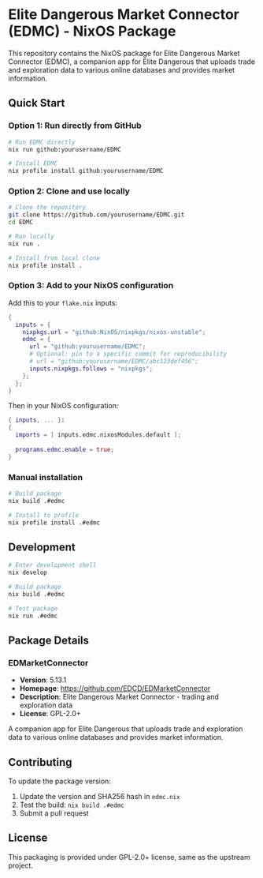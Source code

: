 # Elite Dangerous Market Connector (EDMC) - NixOS Package

This repository contains the NixOS package for Elite Dangerous Market Connector (EDMC), a companion app for Elite Dangerous that uploads trade and exploration data to various online databases and provides market information.

## Quick Start

### Option 1: Run directly from GitHub
```bash
# Run EDMC directly
nix run github:yourusername/EDMC

# Install EDMC
nix profile install github:yourusername/EDMC
```

### Option 2: Clone and use locally
```bash
# Clone the repository
git clone https://github.com/yourusername/EDMC.git
cd EDMC

# Run locally
nix run .

# Install from local clone
nix profile install .
```

### Option 3: Add to your NixOS configuration

Add this to your `flake.nix` inputs:
```nix
{
  inputs = {
    nixpkgs.url = "github:NixOS/nixpkgs/nixos-unstable";
    edmc = {
      url = "github:yourusername/EDMC";
      # Optional: pin to a specific commit for reproducibility
      # url = "github:yourusername/EDMC/abc123def456";
      inputs.nixpkgs.follows = "nixpkgs";
    };
  };
}
```

Then in your NixOS configuration:
```nix
{ inputs, ... }:
{
  imports = [ inputs.edmc.nixosModules.default ];
  
  programs.edmc.enable = true;
}
```

### Manual installation

```bash
# Build package
nix build .#edmc

# Install to profile
nix profile install .#edmc
```

## Development

```bash
# Enter development shell
nix develop

# Build package
nix build .#edmc

# Test package
nix run .#edmc
```

## Package Details

### EDMarketConnector
- **Version**: 5.13.1
- **Homepage**: https://github.com/EDCD/EDMarketConnector
- **Description**: Elite Dangerous Market Connector - trading and exploration data
- **License**: GPL-2.0+

A companion app for Elite Dangerous that uploads trade and exploration data to various online databases and provides market information.

## Contributing

To update the package version:

1. Update the version and SHA256 hash in `edmc.nix`
2. Test the build: `nix build .#edmc`
3. Submit a pull request

## License

This packaging is provided under GPL-2.0+ license, same as the upstream project.